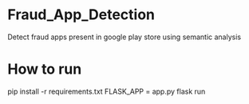 # Fraud_App_Detection
Detect fraud apps present in google play store using semantic analysis

# How to run
pip install -r requirements.txt
FLASK_APP = app.py
flask run

